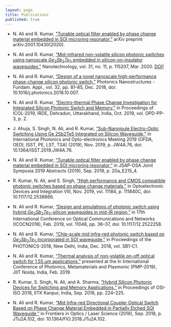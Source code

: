 ```yaml
---
layout: page
title: Publications
published: true
---
```


 - N. Ali and R. Kumar, ["Tunable optical filter enabled by phase change material embedded in SOI microring resonator,"](https://arxiv.org/abs/2001.10430) arXiv preprint arXiv:2001.10430(2020).
 
 - N. Ali and R. Kumar, [“Mid-infrared non-volatile silicon photonic switches using nanoscale $Ge_2Sb_2Te_5$ embedded in silicon-on-insulator waveguides,"](https://iopscience.iop.org/article/10.1088/1361-6528/ab5a04) Nanotechnology, vol. 31, no. 11, p. 115207, Mar. 2020. [DOI](https://doi.org/10.1088/1361-6528/ab5a04)|
 
 - N. Ali and R. Kumar, [“Design of a novel nanoscale high-performance phase-change silicon photonic switch,”](https://www.sciencedirect.com/science/article/pii/S1569441018301548) Photonics Nanostructures - Fundam. Appl., vol. 32, pp. 81–85, Dec. 2018, doi: 10.1016/j.photonics.2018.10.007.
 
 - N. Ali and R. Kumar, [“Electro-thermal Phase Change Investigation for Integrated Silicon Photonic Switch and Memory,”](https://www.springer.com/gp/book/9789811592584#aboutAuthors) in Proceedings of ICOL-2019, IRDE, Dehradun, Uttarakhand, India, Oct. 2019, vol. OPD-PP-3, p. 2.
 
 -  J. Ahuja, S. Singh, N. Ali, and R. Kumar, [“Sub-Nanojoule Electro-Optic Switching Using Ge 2Sb2Te5  Integrated on Silicon Waveguide,”](https://www.osapublishing.org/abstract.cfm?uri=ISST-2019-JW4A.76) in International Photonics and Opto-electronics Meeting 2019 (OFDA, OEDI, ISST, PE, LST, TSA) (2019), Nov. 2019, p. JW4A.76, doi: 10.1364/ISST.2019.JW4A.76.
 
 - N. Ali and R. Kumar, [“Tunable optical filter enabled by phase change material embedded in SOI microring resonator,”](https://www.osapublishing.org/abstract.cfm?uri=JSAP-2019-20a_E215_4) in JSAP-OSA Joint Symposia 2019 Abstracts (2019), Sep. 2019, p. 20a_E215_4.
 
 - R. Kumar, N. Ali, and S. Singh, [“High performance and CMOS compatible photonic switches based on phase change materials,”](https://www.spiedigitallibrary.org/conference-proceedings-of-spie/11184/111840C/High-performance-and-CMOS-compatible-photonic-switches-based-on-phase/10.1117/12.2538866.full?SSO=1) in Optoelectronic Devices and Integration VIII, Nov. 2019, vol. 11184, p. 111840C, doi: 10.1117/12.2538866.
 - N. Ali and R. Kumar, [“Design and simulations of photonic switch using hybrid $Ge_2Sb_2Te_5$-silicon waveguides in mid-IR region,”](https://www.spiedigitallibrary.org/conference-proceedings-of-spie/11048/1104836/Design-and-simulations-of-photonic-switch-using-hybrid-Ge2Sb2Te5-silicon/10.1117/12.2522258.full) in 17th International Conference on Optical Communications and Networks (ICOCN2018), Feb. 2019, vol. 11048, pp. 36–37, doi: 10.1117/12.2522258.
 
 - N. Ali and R. Kumar, [“Chip-scale mid infra-red photonic switch based on $Ge_2Sb_2Te_5$ incorporated in SOI waveguide,”](http://oeoc.iitd.ac.in/jop/index.php/the-international-conference-on-fiber-optics-and-photonics-photonics/) in Proceedings of the PHOTONICS-2018, New Delhi, India, Dec. 2018, vol. SB1-C1.
 
 - N. Ali and R. Kumar, [“Thermal analysis of non-volatile on-off optical switch for 1.55 $\mu m$ applications,”](https://printorders.aip.org/proceedings/2136) presented at the In International Conference of Photonics, Metamaterials and Plasmonic (PMP-2019), JIIT Noida, India, Feb. 2019.
 
 - R. Kumar, S. Singh, N. Ali, and A. Sharma, [“Hybrid Silicon Photonic Devices for Switching and Memory Applications,”](https://www.iitk.ac.in/osi-iso2018/) in Proceedings of OSI-ISO 2018, IITK Kanpur, India, Sep. 2018, pp. 224–225.
 
 - N. Ali and R. Kumar, [“Mid Infra-red Directional Coupler Optical Switch Based on Phase Change Material Embedded in Partially Etched SOI Waveguide,”](https://www.osapublishing.org/abstract.cfm?uri=FiO-2018-JTu2A.102) in Frontiers in Optics / Laser Science (2018), Sep. 2018, p. JTu2A.102, doi: 10.1364/FIO.2018.JTu2A.102.
